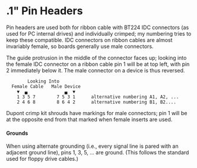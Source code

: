 .1" Pin Headers
===============

<!-- Digraphs: ▼=Dt ▄=LB -->

Pin headers are used both for ribbon cable with BT224 IDC connectors (as
used for PC internal drives) and individually crimped; my numbering tries
to keep these compatible. IDC connectors on ribbon cables are almost
invariably female, so boards generally use male connectors.

The guide protrusion in the middle of the connector faces up; looking into
the female IDC connector on a ribbon cable pin 1 will be at top left, with
pin 2 immediately below it. The male connector on a device is thus reversed.

            Looking Into
      Female Cable   Male Device
        ▼  ▄              ▄  ▼
        1 3 5 7        7 5 3 1      alternative numbering A1, A2, ...
        2 4 6 8        8 6 4 2      alternative numbering B1, B2....

Dupont crimp kit shrouds have markings for male connectors; pin 1 will
be at the opposite end from that marked when female inserts are used.

#### Grounds

When using alternate grounding (i.e., every signal line is pared with an
adjacent ground line), pins 1, 3, 5, ... are ground. (This follows the
standard used for floppy drive cables.)
